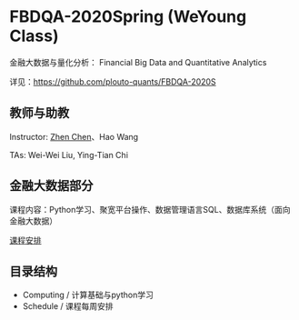 # FBDQA-2020Spring  (WeYoung Class)

金融大数据与量化分析： Financial Big Data and Quantitative Analytics

详见：https://github.com/plouto-quants/FBDQA-2020S 

## 教师与助教

Instructor: [Zhen Chen](http://www.icenter.tsinghua.edu.cn/faculty/chenzhen/)、Hao Wang 

TAs: Wei-Wei Liu, Ying-Tian Chi

## 金融大数据部分

课程内容：Python学习、聚宽平台操作、数据管理语言SQL、数据库系统（面向金融大数据）

[课程安排](Schedule)

## 目录结构

- Computing / 计算基础与python学习
- Schedule / 课程每周安排





